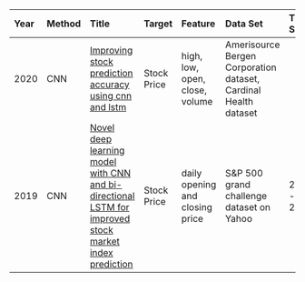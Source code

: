 Year|Method|Title|Target|Feature|Data Set|Time Span|Evaluation|
|:--|:---- |:----|:-----|:------|:-------|:--------|:---------|
2020 |CNN |[Improving stock prediction accuracy using cnn and lstm](https://ieeexplore.ieee.org/abstract/document/9325597/) |Stock Price |high, low, open, close, volume |Amerisource Bergen Corporation dataset, Cardinal Health dataset | |MAE, RMSE \n
2019 |CNN |[Novel deep learning model with CNN and bi-directional LSTM for improved stock market index prediction](https://ieeexplore.ieee.org/stamp/stamp.jsp?tp=&arnumber=8666592) |Stock Price |daily opening and closing price |S&P 500 grand challenge dataset on Yahoo |2008 - 2018 |MSE \n
